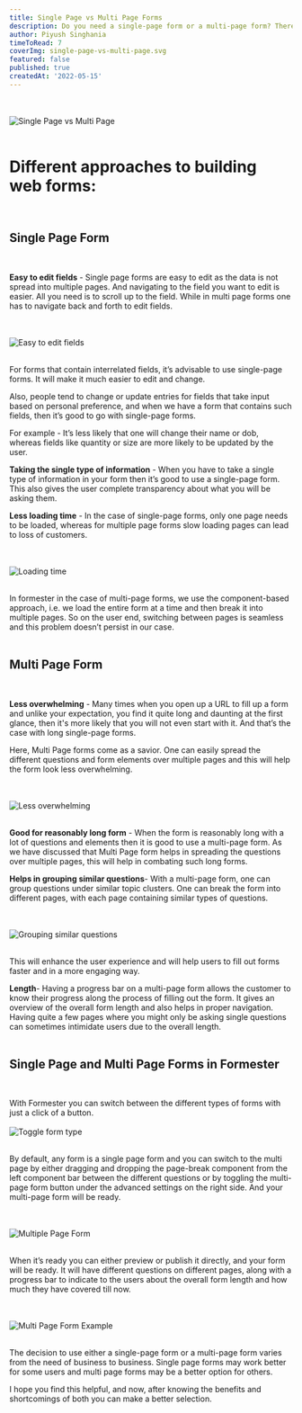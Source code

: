 ```yaml
---
title: Single Page vs Multi Page Forms
description: Do you need a single-page form or a multi-page form? There has been much debate about which provides a better user experience. However, the answer may not be so definitive. There are advantages and disadvantages to both. Deciding which is most appropriate depends on the context of your form.
author: Piyush Singhania
timeToRead: 7
coverImg: single-page-vs-multi-page.svg
featured: false
published: true
createdAt: '2022-05-15'
---
```


<br><br>
![Single Page vs Multi Page](/blogs/single-page-vs-multi-form/single-page-vs-multi-page.svg)
<br><br>

# Different approaches to building web forms:<br><br>

## Single Page Form
<br>

**Easy to edit fields** - Single page forms are easy to edit as the data is not spread into multiple pages. And navigating to the field you want to edit is easier. All you need is to scroll up to the field. While in multi page forms one has to navigate back and forth to edit fields.

<br><br>
![Easy to edit fields](/blogs/single-page-vs-multi-form/easy-to-edit.svg)
<br><br>

For forms that contain interrelated fields, it’s advisable to use single-page forms. It will make it much easier to edit and change.

Also, people tend to change or update entries for fields that take input based on personal preference, and when we have a form that contains such fields, then it’s good to go with single-page forms.	

For example - It’s less likely that one will change their name or dob, whereas fields like quantity or size are more likely to be updated by the user.

**Taking the single type of information** - When you have to take a single type of information in your form then it’s good to use a single-page form. This also gives the user complete transparency about what you will be asking them.

**Less loading time** - In the case of single-page forms, only one page needs to be loaded, whereas for multiple page forms slow loading pages can lead to loss of customers.

<br><br>
![Loading time](/blogs/single-page-vs-multi-form/loading-time.svg)
<br><br>

In formester in the case of multi-page forms, we use the component-based approach, i.e. we load the entire form at a time and then break it into multiple pages. So on the user end, switching between pages is seamless and this problem doesn’t persist in our case.<br><br>

## Multi Page Form
<br>

**Less overwhelming** - Many times when you open up a URL to fill up a form and unlike your expectation, you find it quite long and daunting at the first glance, then it's more likely that you will not even start with it. And that’s the case with long single-page forms.

Here, Multi Page forms come as a savior. One can easily spread the different questions and form elements over multiple pages and this will help the form look less overwhelming.

<br><br>
![Less overwhelming](/blogs/single-page-vs-multi-form/less-overwhelming.svg)
<br><br>

**Good for reasonably long form** - When the form is reasonably long with a lot of questions and elements then it is good to use a multi-page form. As we have discussed that Multi Page form helps in spreading the questions over multiple pages, this will help in combating such long forms.

**Helps in grouping similar questions**- With a multi-page form, one can group questions under similar topic clusters. One can break the form into different pages, with each page containing similar types of questions.

<br><br>
![Grouping similar questions](/blogs/single-page-vs-multi-form/similar-questions.svg)
<br><br>

This will enhance the user experience and will help users to fill out forms faster and in a more engaging way.

**Length**- Having a progress bar on a multi-page form allows the customer to know their progress along the process of filling out the form. It gives an overview of the overall form length and also helps in proper navigation. Having quite a few pages where you might only be asking single questions can sometimes intimidate users due to the overall length.<br><br>

## Single Page and Multi Page Forms in Formester
<br>

With Formester you can switch between the different types of forms with just a click of a button.
<br><br>
![Toggle form type](/blogs/single-page-vs-multi-form/toggle-form-type.png)<br><br>

By default, any form is a single page form and you can switch to the multi page by either dragging and dropping the page-break component from the left component bar between the different questions or by toggling the multi-page form button under the advanced settings on the right side. And your multi-page form will be ready.

<br><br>
![Multiple Page Form](/blogs/single-page-vs-multi-form/multiple-page-form.png)<br><br>

When it’s ready you can either preview or publish it directly, and your form will be ready. It will have different questions on different pages, along with a progress bar to indicate to the users about the overall form length and how much they have covered till now.

<br><br>
![Multi Page Form Example](/blogs/single-page-vs-multi-form/multi-page-form-example.png)
<br><br>

The decision to use either a single-page form or a multi-page form varies from the need of business to business. Single page forms may work better for some users and multi page forms may be a better option for others.

I hope you find this helpful, and now, after knowing the benefits and shortcomings of both you can make a better selection.